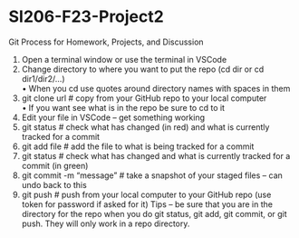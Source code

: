 # SI206-F23-Project2

Git Process for Homework, Projects, and Discussion
1. Open a terminal window or use the terminal in VSCode
2. Change directory to where you want to put the repo (cd dir or cd dir1/dir2/...)  
  • When you cd use quotes around directory names with spaces in them
3. git clone url # copy from your GitHub repo to your local computer  
  • If you want see what is in the repo be sure to cd to it
4. Edit your file in VSCode – get something working
5. git status # check what has changed (in red) and what is currently tracked for a commit
6. git add file # add the file to what is being tracked for a commit
7. git status # check what has changed and what is currently tracked for a commit (in
green)
8. git commit -m “message” # take a snapshot of your staged files – can undo back to this
9. git push # push from your local computer to your GitHub repo (use token for password if
asked for it)
Tips – be sure that you are in the directory for the repo when you do git status, git add, git
commit, or git push. They will only work in a repo directory.
